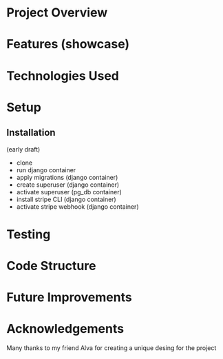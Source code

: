 # Project Overview

# Features (showcase)

# Technologies Used

# Setup

## Installation

(early draft)

- clone
- run django container
- apply migrations (django container)
- create superuser (django container)
- activate superuser (pg_db container)
- install stripe CLI (django container)
- activate stripe webhook (django container)

# Testing

# Code Structure

# Future Improvements

# Acknowledgements

Many thanks to my friend Alva for creating a unique desing for the project
